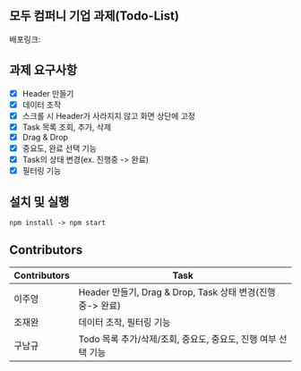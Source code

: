 ## 모두 컴퍼니 기업 과제(Todo-List)
배포링크: 

## 과제 요구사항
- [x] Header 만들기
- [x] 데이터 조작
- [x] 스크롤 시 Header가 사라지지 않고 화면 상단에 고정
- [x] Task 목록 조회, 추가, 삭제
- [x] Drag & Drop 
- [x] 중요도, 완료 선택 기능
- [x] Task의 상태 변경(ex. 진행중 -> 완료)
- [x] 필터링 기능

## 설치 및 실행
`npm install -> npm start` 

## Contributors
| Contributors | Task                               |
| ----------- | ---------------------------------- |
| 이주영      | Header 만들기, Drag & Drop, Task 상태 변경(진행중-> 완료) |
| 조재완      | 데이터 조작, 필터링 기능 |
| 구남규      | Todo 목록 추가/삭제/조회, 중요도, 중요도, 진행 여부 선택 기능 |


